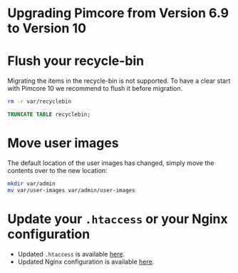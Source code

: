 # Upgrading Pimcore from Version 6.9 to Version 10

# Flush your recycle-bin
Migrating the items in the recycle-bin is not supported.
To have a clear start with Pimcore 10 we recommend to flush it before migration.
```bash
rm -r var/recyclebin
```

```sql
TRUNCATE TABLE recyclebin;
```

# Move user images
The default location of the user images has changed, simply move the contents over to the new location: 
```bash
mkdir var/admin
mv var/user-images var/admin/user-images
```

# Update your `.htaccess` or your Nginx configuration
- Updated `.htaccess` is available [here](https://github.com/pimcore/skeleton/blob/master/public/.htaccess). 
- Updated Nginx configuration is available [here](../03_System_Setup_and_Hosting/02_Nginx_Configuration.md). 
